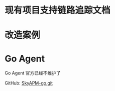 # 现有项目支持链路追踪文档

# 改造案例

# Go Agent 

Go Agent 官方已经不维护了

GitHub: [SkyAPM-go.git](https://github.com/SkyAPM/SkyAPM-go)
